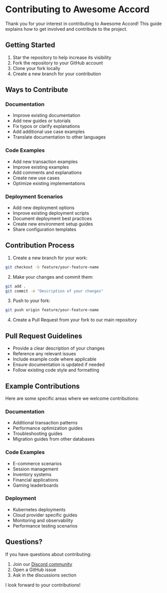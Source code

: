 # Contributing to Awesome Accord

Thank you for your interest in contributing to Awesome Accord! This guide explains how to get involved and contribute to the project.

## Getting Started

1. Star the repository to help increase its visibility
2. Fork the repository to your GitHub account
3. Clone your fork locally
4. Create a new branch for your contribution

## Ways to Contribute

### Documentation
- Improve existing documentation
- Add new guides or tutorials
- Fix typos or clarify explanations
- Add additional use case examples
- Translate documentation to other languages

### Code Examples
- Add new transaction examples
- Improve existing examples
- Add comments and explanations
- Create new use cases
- Optimize existing implementations

### Deployment Scenarios
- Add new deployment options
- Improve existing deployment scripts
- Document deployment best practices
- Create new environment setup guides
- Share configuration templates

## Contribution Process

1. Create a new branch for your work:
```bash
git checkout -b feature/your-feature-name
```

2. Make your changes and commit them:
```bash
git add .
git commit -m "Description of your changes"
```

3. Push to your fork:
```bash
git push origin feature/your-feature-name
```

4. Create a Pull Request from your fork to our main repository

## Pull Request Guidelines

- Provide a clear description of your changes
- Reference any relevant issues
- Include example code where applicable
- Ensure documentation is updated if needed
- Follow existing code style and formatting

## Example Contributions

Here are some specific areas where we welcome contributions:

### Documentation
- Additional transaction patterns
- Performance optimization guides
- Troubleshooting guides
- Migration guides from other databases

### Code Examples
- E-commerce scenarios
- Session management
- Inventory systems
- Financial applications
- Gaming leaderboards

### Deployment
- Kubernetes deployments
- Cloud provider specific guides
- Monitoring and observability
- Performance testing scenarios

## Questions?

If you have questions about contributing:
1. Join our [Discord community](https://discord.gg/GrRCajJqmQ)
2. Open a GitHub issue
3. Ask in the discussions section

I look forward to your contributions!